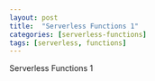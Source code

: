 ```yaml
---
layout: post
title:  "Serverless Functions 1"
categories: [serverless-functions]
tags: [serverless, functions]
---
```


Serverless Functions 1
